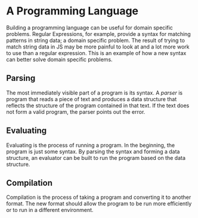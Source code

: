 # A Programming Language

Building a programming language can be useful for domain specific problems. Regular Expressions, for example, provide a syntax for matching patterns in string data; a domain specific problem. The result of trying to match string data in JS may be more painful to look at and a lot more work to use than a regular expression. This is an example of how a new syntax can better solve domain specific problems.

## Parsing

The most immediately visible part of a program is its syntax. A _parser_ is program that reads a piece of text and produces a data structure that reflects the structure of the program contained in that text. If the text does not form a valid program, the parser points out the error.

## Evaluating

Evaluating is the process of running a program. In the beginning, the program is just some syntax. By parsing the syntax and forming a data structure, an evaluator can be built to run the program based on the data structure.

## Compilation

Compilation is the process of taking a program and converting it to another format. The new format should allow the program to be run more efficiently or to run in a different environment.
